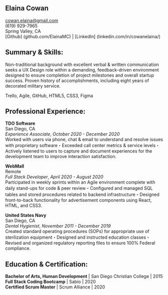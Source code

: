 ## Elaina Cowan

cowan.elaina@gmail.com <br>
(619) 929-7965 <br>
Spring Valley, CA <br>
[Github] (github.com/ElainaMC) | [LinkedIn] (linkedin.com/in/cowanelaina/)

## Summary & Skills:
Non-traditional background with excellent verbal & written communication seeks a UX Design role within a demanding, feedback-driven environment designed to ensure completion of project milestones and overall startup success. Proven history of accomplishments, including eight years of decorated military service. 

Trello, Agile, GitHub, HTML5, CSS3, Figma

## Professional Experience:
**TDO Software** <br>
San Diego, CA <br>
_Experience Associate_, _October 2020 - December 2020_ <br>
Worked with users via phone, chat & email to understand and resolve issues with proprietary software・Exceeded call center metrics & service levels・Actively listened to users to capture and document experiences for the development team to improve interaction satisfaction.

**WebMall** <br>
Remote <br> 
_Full Stack Developer_, _April 2020 - August 2020_ <br>
Participated in weekly sprints within an Agile environment complete with daily stand-ups for code & peer review・Configured and managed SQL tables and stored procedures related to backend infrastructure・Designed front-to-back functionality for advertisement components using React, HTML, and CSS3. 

**United States Navy** <br>
San Diego, CA <br>
_Dental Hygienist_, _November 2011 - December 2019_ <br>
Created standard operating procedures (SOPs) for appropriate use of sterilization equipment・Designed and instructed education classes・Revised and organized regulatory reporting files to ensure 100% Federal compliance.

## Education & Certification: 
**Bachelor of Arts, Human Development** | San Diego Christian College | 2015 <br>
**Full Stack Coding Bootcamp** | Sabio | 2020 <br> 
**Certified Scrum Master** | Scrum Alliance | 2020 <br>
